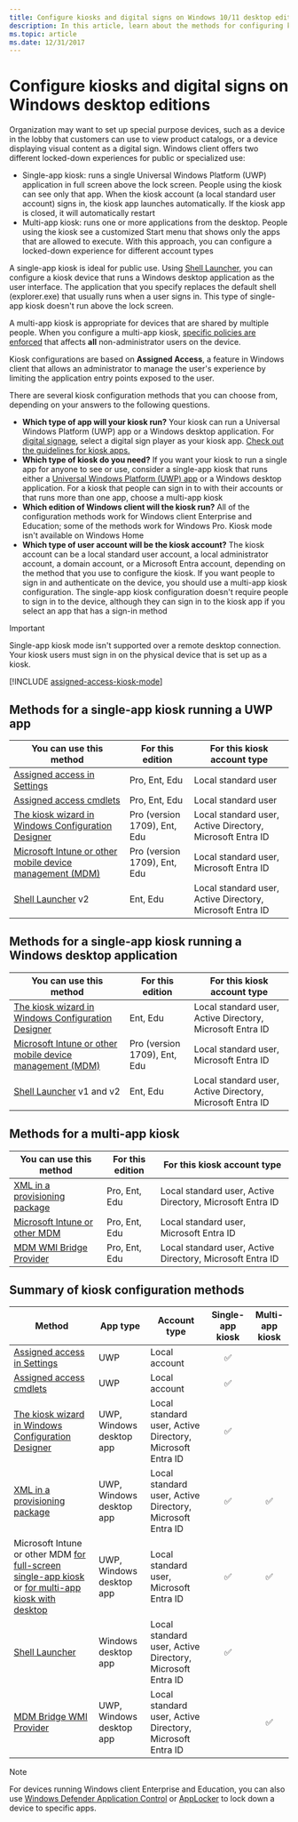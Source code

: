 ```yaml
---
title: Configure kiosks and digital signs on Windows 10/11 desktop editions
description: In this article, learn about the methods for configuring kiosks and digital signs on Windows 10 or Windows 11 desktop editions.
ms.topic: article
ms.date: 12/31/2017
---
```


# Configure kiosks and digital signs on Windows desktop editions

Organization may want to set up special purpose devices, such as a device in the lobby that customers can use to view product catalogs, or a device displaying visual content as a digital sign. Windows client offers two different locked-down experiences for public or specialized use:

- Single-app kiosk: runs a single Universal Windows Platform (UWP) application in full screen above the lock screen. People using the kiosk can see only that app. When the kiosk account (a local standard user account) signs in, the kiosk app launches automatically. If the kiosk app is closed, it will automatically restart
- Multi-app kiosk: runs one or more applications from the desktop. People using the kiosk see a customized Start menu that shows only the apps that are allowed to execute. With this approach, you can configure a locked-down experience for different account types

A single-app kiosk is ideal for public use. Using [Shell Launcher](kiosk-shelllauncher.md), you can configure a kiosk device that runs a Windows desktop application as the user interface. The application that you specify replaces the default shell (explorer.exe) that usually runs when a user signs in. This type of single-app kiosk doesn't run above the lock screen.

A multi-app kiosk is appropriate for devices that are shared by multiple people. When you configure a multi-app kiosk, [specific policies are enforced](kiosk-policies.md) that affects **all** non-administrator users on the device.

Kiosk configurations are based on **Assigned Access**, a feature in Windows client that allows an administrator to manage the user's experience by limiting the application entry points exposed to the user.

There are several kiosk configuration methods that you can choose from, depending on your answers to the following questions.

- **Which type of app will your kiosk run?**
  Your kiosk can run a Universal Windows Platform (UWP) app or a Windows desktop application. For [digital signage](setup-digital-signage.md), select a digital sign player as your kiosk app. [Check out the guidelines for kiosk apps.](guidelines-for-assigned-access-app.md)
- **Which type of kiosk do you need?**
  If you want your kiosk to run a single app for anyone to see or use, consider a single-app kiosk that runs either a [Universal Windows Platform (UWP) app](#methods-for-a-single-app-kiosk-running-a-uwp-app) or a Windows desktop application. For a kiosk that people can sign in to with their accounts or that runs more than one app, choose a multi-app kiosk
- **Which edition of Windows client will the kiosk run?**
  All of the configuration methods work for Windows client Enterprise and Education; some of the methods work for Windows Pro. Kiosk mode isn't available on Windows Home
- **Which type of user account will be the kiosk account?**
  The kiosk account can be a local standard user account, a local administrator account, a domain account, or a Microsoft Entra account, depending on the method that you use to configure the kiosk. If you want people to sign in and authenticate on the device, you should use a multi-app kiosk configuration. The single-app kiosk configuration doesn't require people to sign in to the device, although they can sign in to the kiosk app if you select an app that has a sign-in method

>[!IMPORTANT]
>Single-app kiosk mode isn't supported over a remote desktop connection. Your kiosk users must sign in on the physical device that is set up as a kiosk.

[!INCLUDE [assigned-access-kiosk-mode](../../../includes/licensing/assigned-access-kiosk-mode.md)]

## Methods for a single-app kiosk running a UWP app

| You can use this method | For this edition | For this kiosk account type |
|--|--|--|
| [Assigned access in Settings](kiosk-single-app.md) | Pro, Ent, Edu | Local standard user |
| [Assigned access cmdlets](kiosk-single-app.md) | Pro, Ent, Edu | Local standard user |
| [The kiosk wizard in Windows Configuration Designer](kiosk-single-app.md) | Pro (version 1709), Ent, Edu | Local standard user, Active Directory, Microsoft Entra ID |
| [Microsoft Intune or other mobile device management (MDM)](kiosk-single-app.md) | Pro (version 1709), Ent, Edu | Local standard user, Microsoft Entra ID |
| [Shell Launcher](kiosk-shelllauncher.md) v2 | Ent, Edu | Local standard user, Active Directory, Microsoft Entra ID |

## Methods for a single-app kiosk running a Windows desktop application

| You can use this method | For this edition | For this kiosk account type |
|--|--|--|
| [The kiosk wizard in Windows Configuration Designer](kiosk-single-app.md) | Ent, Edu | Local standard user, Active Directory, Microsoft Entra ID |
| [Microsoft Intune or other mobile device management (MDM)](kiosk-single-app.md) | Pro (version 1709), Ent, Edu | Local standard user, Microsoft Entra ID |
| [Shell Launcher](kiosk-shelllauncher.md) v1 and v2 | Ent, Edu | Local standard user, Active Directory, Microsoft Entra ID |

## Methods for a multi-app kiosk

| You can use this method | For this edition | For this kiosk account type |
|--|--|--|
| [XML in a provisioning package](lock-down-windows-10-to-specific-apps.md) | Pro, Ent, Edu | Local standard user, Active Directory, Microsoft Entra ID |
| [Microsoft Intune or other MDM](lock-down-windows-10-to-specific-apps.md) | Pro, Ent, Edu | Local standard user, Microsoft Entra ID |
| [MDM WMI Bridge Provider](kiosk-mdm-bridge.md) | Pro, Ent, Edu | Local standard user, Active Directory, Microsoft Entra ID |

## Summary of kiosk configuration methods

| Method | App type | Account type | Single-app kiosk | Multi-app kiosk |
|--|--|--|:-:|:-:|
| [Assigned access in Settings](kiosk-single-app.md) | UWP | Local account | ✅ |
| [Assigned access cmdlets](kiosk-single-app.md) | UWP | Local account | ✅ |
| [The kiosk wizard in Windows Configuration Designer](kiosk-single-app.md) | UWP, Windows desktop app | Local standard user, Active Directory, Microsoft Entra ID | ✅ |
| [XML in a provisioning package](lock-down-windows-10-to-specific-apps.md) | UWP, Windows desktop app | Local standard user, Active Directory, Microsoft Entra ID | ✅ | ✅ |
| Microsoft Intune or other MDM [for full-screen single-app kiosk](kiosk-single-app.md) or [for multi-app kiosk with desktop](lock-down-windows-10-to-specific-apps.md) | UWP, Windows desktop app | Local standard user, Microsoft Entra ID | ✅ | ✅ |
| [Shell Launcher](kiosk-shelllauncher.md) | Windows desktop app | Local standard user, Active Directory, Microsoft Entra ID | ✅ |
| [MDM Bridge WMI Provider](kiosk-mdm-bridge.md) | UWP, Windows desktop app | Local standard user, Active Directory, Microsoft Entra ID |  | ✅ |

>[!NOTE]
>For devices running Windows client Enterprise and Education, you can also use [Windows Defender Application Control](/windows/security/threat-protection/windows-defender-application-control/windows-defender-application-control) or [AppLocker](lock-down-windows-10-applocker.md) to lock down a device to specific apps.
